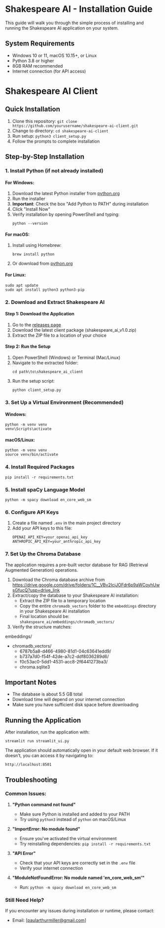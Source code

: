 # Shakespeare AI - Installation Guide

This guide will walk you through the simple process of installing and running the Shakespeare AI application on your system.

## System Requirements

- Windows 10 or 11, macOS 10.15+, or Linux
- Python 3.8 or higher
- 8GB RAM recommended
- Internet connection (for API access)

# Shakespeare AI Client

## Quick Installation
1. Clone this repository: `git clone https://github.com/yourusername/shakespeare-ai-client.git`
2. Change to directory: `cd shakespeare-ai-client`
3. Run setup: `python3 client_setup.py`
4. Follow the prompts to complete installation

## Step-by-Step Installation

### 1. Install Python (if not already installed)

#### For Windows:
1. Download the latest Python installer from [python.org](https://www.python.org/downloads/)
2. Run the installer
3. **Important**: Check the box "Add Python to PATH" during installation
4. Click "Install Now"
5. Verify installation by opening PowerShell and typing:
   ```
   python --version
   ```

#### For macOS:
1. Install using Homebrew:
   ```
   brew install python
   ```
2. Or download from [python.org](https://www.python.org/downloads/)

#### For Linux:
```
sudo apt update
sudo apt install python3 python3-pip
```

### 2. Download and Extract Shakespeare AI

#### Step 1: Download the Application
1. Go to the [releases page](https://github.com/PaulArthurMiller/shakespeare_ai/releases)
2. Download the latest client package (shakespeare_ai_v1.0.zip)
3. Extract the ZIP file to a location of your choice

#### Step 2: Run the Setup
1. Open PowerShell (Windows) or Terminal (Mac/Linux)
2. Navigate to the extracted folder:
   ```
   cd path\to\shakespeare_ai_client
   ```
3. Run the setup script:
   ```
   python client_setup.py
   ```

### 3. Set Up a Virtual Environment (Recommended)

#### Windows:
```
python -m venv venv
venv\Scripts\activate
```

#### macOS/Linux:
```
python -m venv venv
source venv/bin/activate
```

### 4. Install Required Packages

```
pip install -r requirements.txt
```

### 5. Install spaCy Language Model

```
python -m spacy download en_core_web_sm
```

### 6. Configure API Keys

1. Create a file named `.env` in the main project directory
2. Add your API keys to this file:
   ```
   OPENAI_API_KEY=your_openai_api_key
   ANTHROPIC_API_KEY=your_anthropic_api_key
   ```

### 7. Set Up the Chroma Database

The application requires a pre-built vector database for RAG (Retrieval Augmented Generation) operations.

1. Download the Chroma database archive from https://drive.google.com/drive/folders/1C__VBv2IcjJOFdr6p9aWCoyhUwsGfucQ?usp=drive_link
2. Extract/copy the database to your Shakespeare AI installation:
   - Extract the ZIP file to a temporary location
   - Copy the entire `chromadb_vectors` folder to the `embeddings` directory in your Shakespeare AI installation
   - Final location should be: `shakespeare_ai/embeddings/chromadb_vectors/`
3. Verify the structure matches:

embeddings/
- chromadb_vectors/
   - 6787b5a8-d466-4980-81d1-04c63641edd9/
   - b737a7d0-f54f-42de-a7c2-ddf8036289d6/
   - f0c53ac0-5dd1-4531-acc8-2f6441273ba3/
   - chroma.sqlite3

## Important Notes

- The database is about 5.5 GB total
- Download time will depend on your internet connection
- Make sure you have sufficient disk space before downloading

## Running the Application

After installation, run the application with:

```
streamlit run streamlit_ui.py
```

The application should automatically open in your default web browser. If it doesn't, you can access it by navigating to:
```
http://localhost:8501
```

## Troubleshooting

### Common Issues:

1. **"Python command not found"**
   - Make sure Python is installed and added to your PATH
   - Try using `python3` instead of `python` on macOS/Linux

2. **"ImportError: No module found"**
   - Ensure you've activated the virtual environment
   - Try reinstalling dependencies: `pip install -r requirements.txt`

3. **"API Error"**
   - Check that your API keys are correctly set in the `.env` file
   - Verify your internet connection

4. **"ModuleNotFoundError: No module named 'en_core_web_sm'"**
   - Run: `python -m spacy download en_core_web_sm`

### Still Need Help?

If you encounter any issues during installation or runtime, please contact:
- Email: [paularthurmiller@gmail.com]

